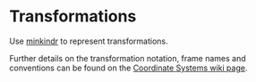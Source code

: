 # Transformations

Use [minkindr](https://github.com/ethz-asl/minkindr) to represent transformations.

Further details on the transformation notation, frame names and conventions can be found on the [Coordinate Systems wiki page](https://github.com/ethz-asl/mav_tools/wiki/Coordinate-Systems).

